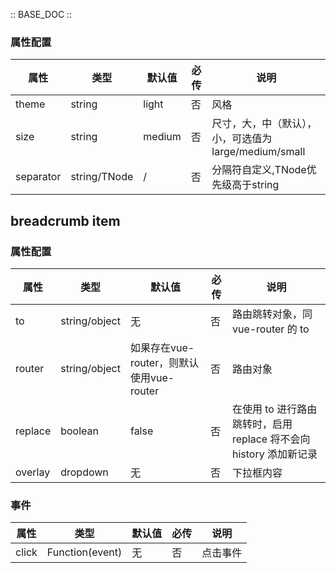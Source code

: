 :: BASE_DOC ::

### 属性配置
| 属性 | 类型 | 默认值 | 必传 | 说明 |
|-----|-----|-----|-----|-----|
|theme|string|light|否|风格|
|size|string|medium|否|尺寸，大，中（默认），小，可选值为 large/medium/small|
|separator|string/TNode|/|否|分隔符自定义,TNode优先级高于string|

## breadcrumb item

### 属性配置

| 属性 | 类型 | 默认值 | 必传 | 说明 |
|-----|-----|-----|-----|-----|
|to|string/object|无|否|路由跳转对象，同 vue-router 的 to|
|router|string/object|如果存在vue-router，则默认使用vue-router|否|路由对象|
|replace|boolean|false|否|在使用 to 进行路由跳转时，启用 replace 将不会向 history 添加新记录|
|overlay|dropdown|无|否|下拉框内容|

### 事件

| 属性 | 类型 | 默认值 | 必传 | 说明 |
|-----|-----|-----|-----|-----|
|click|Function(event)|无|否|点击事件|
